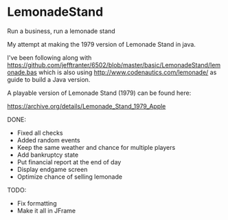 # LemonadeStand
Run a business, run a lemonade stand

My attempt at making the 1979 version of Lemonade Stand in java.

I've been following along with
https://github.com/jefftranter/6502/blob/master/basic/LemonadeStand/lemonade.bas
which is also using
http://www.codenautics.com/lemonade/
as guide to build a Java version.

A playable version of Lemonade Stand (1979) can be found here:

https://archive.org/details/Lemonade_Stand_1979_Apple


DONE:
* Fixed all checks
* Added random events
* Keep the same weather and chance for multiple players
* Add bankruptcy state
* Put financial report at the end of day
* Display endgame screen
* Optimize chance of selling lemonade

TODO:
* Fix formatting
* Make it all in JFrame
